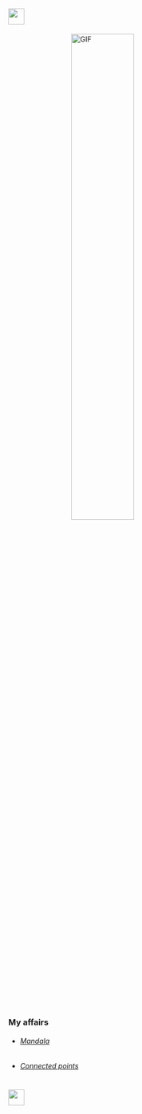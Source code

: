 # <img src="https://github.com/blackcater/blackcater/raw/main/images/Hi.gif" height="32"/>

<div style="align: center;">
    <img src="https://media.giphy.com/media/l41Yt5ljkUiMfUHHW/giphy.gif" style="width: 50%; display: block; margin: 0 auto;" alt="GIF">
</div>

### My affairs
  - ###### [Mandala](https://rw610.github.io/mandala/)
  - ###### [Connected points](https://rw610.github.io/canvas/)

# <img src="https://github.com/blackcater/blackcater/raw/main/images/Hi.gif" height="32"/>
